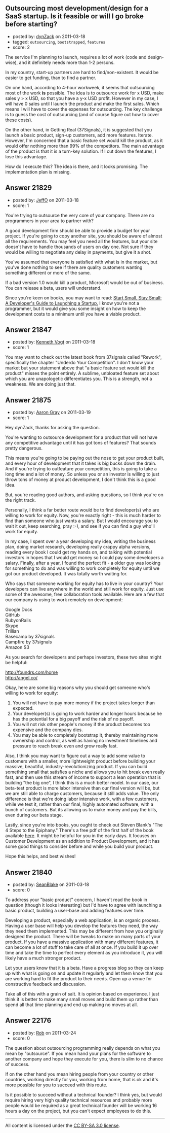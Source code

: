 ## Outsourcing most development/design for a SaaS startup. Is it feasible or will I go broke before starting?

- posted by: [dynZack](https://stackexchange.com/users/-1/4095-dynzack) on 2011-03-18
- tagged: `outsourcing`, `bootstrapped`, `features`
- score: 2

The service I'm planning to launch, requires a lot of work (code and design-wise), and it definitely needs more than 1-2 persons.

In my country, start-up partners are hard to find/non-existent. It would be easier to get funding, than to find a partner. 

On one hand, according to 4-hour workweek, it seems that outsourcing most of the work **is** possible. The idea is to outsource work for x USD, make sales y > x  USD, so that you have a y-x USD profit. However in my case, I will have 0 sales until I launch the product and make the first sales. Which means I will have to cover the expenses for outsourcing. The key challenge is to guess the cost of outsourcing (and of course figure out how to cover these costs).

On the other hand, in Getting Real (37Signals), it is suggested that you launch a basic product, sign-up customers, add more features. Iterate. However, I'm concerned that a basic feature set would kill the product, as it would offer nothing more than 99% of the competitors. The main advantage of the product is that it is a turn-key solution. If I cut down the features, I lose this advantage.

How do I execute this? The idea is there, and it looks promising. The implementation plan is missing.


## Answer 21829

- posted by: [JeffO](https://stackexchange.com/users/-1/1796-jeffo) on 2011-03-18
- score: 1

<p>You're trying to outsource the very core of your company. There are no programmers in your area to partner with? </p>

<p>A good development firm should be able to provide a budget for your project. If you're going to copy another site, you should be aware of almost all the requirements. You may feel you need all the features, but your site doesn't have to handle thousands of users on day one. Not sure if they would be willing to negotiate any delay in payments, but give it a shot.</p>

<p>You've assumed that everyone is satisfied with what is in the market, but you've done nothing to see if there are quality customers wanting something different or more of the same.</p>

<p>If a bad version 1.0 would kill a product, Microsoft would be out of business. You can release a beta, users will understand. </p>

<p>Since you're keen on books, you may want to read: <a href="http://www.startupbook.net/" rel="nofollow">Start Small, Stay Small: A Developer's Guide to Launching a Startup.</a> I know you're not a programmer, but it would give you some insight on how to keep the development costs to a minimum until you have a viable product.</p>



## Answer 21847

- posted by: [Kenneth Vogt](https://stackexchange.com/users/-1/6736-kenneth-vogt) on 2011-03-18
- score: 1

You may want to check out the latest book from 37signals called "Rework", specifically the chapter "Underdo Your Competition". I don't know your market but your statement above that "a basic feature set would kill the product" misses the point entirely. A sublime, unbloated feature set about which you are unapologetic differentiates you. This is a strength, not a weakness. We are doing just that. 


## Answer 21875

- posted by: [Aaron Gray](https://stackexchange.com/users/-1/8304-aaron-gray) on 2011-03-19
- score: 1

<p>Hey dynZack, thanks for asking the question.</p>

<p>You're wanting to outsource development for a product that will not have any competitive advantage until it has got tons of features? That sounds pretty dangerous. </p>

<p>This means you're going to be paying out the nose to get your product built, and every hour of development that it takes is big bucks down the drain. And if you're trying to outfeature your competition, this is going to take a long time and a lot of money. So unless you or an investor is willing to just throw tons of money at product development, I don't think this is a good idea.</p>

<p>But, you're reading good authors, and asking questions, so I think you're on the right track.</p>

<p>Personally, I think a far better route would be to find developer(s) who are willing to work for equity. Now, you're exactly right - this is much harder to find than someone who just wants a salary. But I would encourage you to wait it out, keep searching, pray :-), and see if you can find a guy who'll work for equity. </p>

<p>In my case, I spent over a year developing my idea, writing the business plan, doing market research, developing really crappy alpha versions, reading every book I could get my hands on, and talking with potential investors in hopes that I would get money so I could pay some developers a salary. Finally, after a year, I found the perfect fit - a older guy was looking for something to do and was willing to work completely for equity until we got our product developed. It was totally worth waiting for.</p>

<p>Who says that someone working for equity has to live in your country? Your developers can live anywhere in the world and still work for equity. Just use some of the awesome, free collaboration tools available. Here are a few that our company is using to work remotely on development:</p>

<p>Google Docs
<br>
GitHub
<br>
RubyonRails
<br>
Skype
<br>
Trillian
<br>
Basecamp by 37signals
<br>
Campfire by 37signals
<br>
Amazon S3</p>

<p>As you search for developers and perhaps investors, these two sites might be helpful:</p>

<p><a href="http://foundrs.com/home" rel="nofollow">http://foundrs.com/home</a>
<br>
<a href="http://angel.co/" rel="nofollow">http://angel.co/</a> </p>

<p>Okay, here are some big reasons why you should get someone who's willing to work for equity:</p>

<ol>
<li>You will not have to pay more money if the project takes longer than expected.</li>
<li>Your developer(s) is going to work harder and longer hours because he has the potential for a big payoff and the risk of no payoff.</li>
<li>You will not risk other people's money if the product becomes too expensive and the company dies.</li>
<li>You may be able to completely bootstrap it, thereby maintaining more ownership and control, as well as having no investment timelines and pressure to reach break even and grow really fast.</li>
</ol>

<p>Also, I think you may want to figure out a way to add some value to customers with a smaller, more lightweight product before building your massive, beautiful, industry-revolutionizing product. If you can build something small that satisfies a niche and allows you to hit break even really fast, and then use this stream of income to support a lean operation that is building "the big one", I think this is a much better model. In our case, our beta-test product is more labor intensive than our final version will be, but we are still able to charge customers, because it still adds value. The only difference is that we're doing labor intensive work, with a few customers, while we test it, rather than our final, highly automated software, with a bunch of customers. But its allowing us to make money and pay the bills, even during our beta stage.</p>

<p>Lastly, since you're into books, you ought to check out Steven Blank's "The 4 Steps to the Epiphany." There's a free pdf of the first half of the book available <a href="http://www.stanford.edu/group/e145/cgi-bin/winter/drupal/upload/handouts/Four_Steps.pdf" rel="nofollow">here</a>. It might be helpful for you in the early days. It focuses on Customer Development as an addition to Product Development, and it has some good things to consider before and while you build your product.</p>

<p>Hope this helps, and best wishes!</p>



## Answer 21840

- posted by: [SeanBlake](https://stackexchange.com/users/-1/8735-seanblake) on 2011-03-18
- score: 0

To address your "basic product" concern, I haven't read the book in question (though it looks interesting) but I'd have to agree with launching a basic product, building a user-base and adding features over time.

Developing a product, especially a web application, is an organic process. Having a user base will help you develop the features they need, the way they need them implemented. This may be different from how you originally designed the product. There will be tweaks to make on many parts of your product. If you have a massive application with many different features, it can become a lot of stuff to take care of all at once. If you build it up over time and take the time to perfect every element as you introduce it, you will likely have a much stronger product.

Let your users know that it is a beta. Have a progress blog so they can keep up with what is going on and update it regularly and let them know that you are working hard to fit the product to their needs. Open up a venue for constructive feedback and discussion. 

Take all of this with a grain of salt. It is opinion based on experience. I just think it is better to make many small moves and build them up rather than spend all that time planning and end up making no moves at all.


## Answer 22176

- posted by: [Rob](https://stackexchange.com/users/-1/2468-rob) on 2011-03-24
- score: 0

The question about outsourcing programming really depends on what you mean by "outsource". If you mean hand your plans for the software to another company and hope they execute for you, there is slim to no chance of success. 

If on the other hand you mean hiring people from your country or other countries, working directly for you, working from home, that is ok and it's more possible for you to succeed with this route.

Is it possible to succeed without a technical founder? I think yes, but would require hiring very high quality technical resources and probably more people would be required as a great technical founder will be working 16 hours a day on the project, but you can't expect employees to do this.



---

All content is licensed under the [CC BY-SA 3.0 license](https://creativecommons.org/licenses/by-sa/3.0/).
